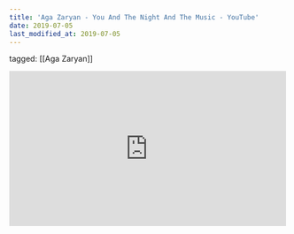 ```yaml
---
title: 'Aga Zaryan - You And The Night And The Music - YouTube'
date: 2019-07-05
last_modified_at: 2019-07-05
---
```

tagged: [[Aga Zaryan]]
<iframe allow="accelerometer; autoplay; clipboard-write; encrypted-media; gyroscope; picture-in-picture" allowfullscreen="" frameborder="0" height="281" id="youtube_iframe" src="https://www.youtube.com/embed/zcxyriV0qmI?feature=oembed&amp;enablejsapi=1&amp;origin=https://safe.txmblr.com&amp;wmode=opaque" width="500"></iframe>